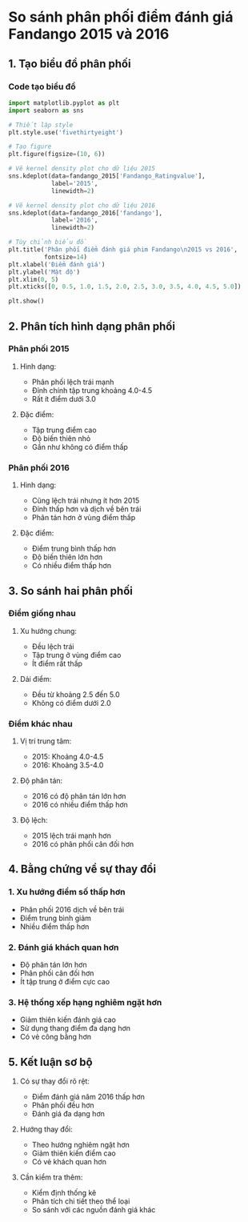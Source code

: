 # So sánh phân phối điểm đánh giá Fandango 2015 và 2016

## 1. Tạo biểu đồ phân phối

### Code tạo biểu đồ
```python
import matplotlib.pyplot as plt
import seaborn as sns

# Thiết lập style
plt.style.use('fivethirtyeight')

# Tạo figure
plt.figure(figsize=(10, 6))

# Vẽ kernel density plot cho dữ liệu 2015
sns.kdeplot(data=fandango_2015['Fandango_Ratingvalue'], 
            label='2015', 
            linewidth=2)

# Vẽ kernel density plot cho dữ liệu 2016
sns.kdeplot(data=fandango_2016['fandango'], 
            label='2016', 
            linewidth=2)

# Tùy chỉnh biểu đồ
plt.title('Phân phối điểm đánh giá phim Fandango\n2015 vs 2016', 
          fontsize=14)
plt.xlabel('Điểm đánh giá')
plt.ylabel('Mật độ')
plt.xlim(0, 5)
plt.xticks([0, 0.5, 1.0, 1.5, 2.0, 2.5, 3.0, 3.5, 4.0, 4.5, 5.0])

plt.show()
```

## 2. Phân tích hình dạng phân phối

### Phân phối 2015
1. Hình dạng:
   - Phân phối lệch trái mạnh
   - Đỉnh chính tập trung khoảng 4.0-4.5
   - Rất ít điểm dưới 3.0

2. Đặc điểm:
   - Tập trung điểm cao
   - Độ biến thiên nhỏ
   - Gần như không có điểm thấp

### Phân phối 2016
1. Hình dạng:
   - Cũng lệch trái nhưng ít hơn 2015
   - Đỉnh thấp hơn và dịch về bên trái
   - Phân tán hơn ở vùng điểm thấp

2. Đặc điểm:
   - Điểm trung bình thấp hơn
   - Độ biến thiên lớn hơn
   - Có nhiều điểm thấp hơn

## 3. So sánh hai phân phối

### Điểm giống nhau
1. Xu hướng chung:
   - Đều lệch trái
   - Tập trung ở vùng điểm cao
   - Ít điểm rất thấp

2. Dải điểm:
   - Đều từ khoảng 2.5 đến 5.0
   - Không có điểm dưới 2.0

### Điểm khác nhau
1. Vị trí trung tâm:
   - 2015: Khoảng 4.0-4.5
   - 2016: Khoảng 3.5-4.0

2. Độ phân tán:
   - 2016 có độ phân tán lớn hơn
   - 2016 có nhiều điểm thấp hơn

3. Độ lệch:
   - 2015 lệch trái mạnh hơn
   - 2016 có phân phối cân đối hơn

## 4. Bằng chứng về sự thay đổi

### 1. Xu hướng điểm số thấp hơn
- Phân phối 2016 dịch về bên trái
- Điểm trung bình giảm
- Nhiều điểm thấp hơn

### 2. Đánh giá khách quan hơn
- Độ phân tán lớn hơn
- Phân phối cân đối hơn
- Ít tập trung ở điểm cực cao

### 3. Hệ thống xếp hạng nghiêm ngặt hơn
- Giảm thiên kiến đánh giá cao
- Sử dụng thang điểm đa dạng hơn
- Có vẻ công bằng hơn

## 5. Kết luận sơ bộ

1. Có sự thay đổi rõ rệt:
   - Điểm đánh giá năm 2016 thấp hơn
   - Phân phối đều hơn
   - Đánh giá đa dạng hơn

2. Hướng thay đổi:
   - Theo hướng nghiêm ngặt hơn
   - Giảm thiên kiến điểm cao
   - Có vẻ khách quan hơn

3. Cần kiểm tra thêm:
   - Kiểm định thống kê
   - Phân tích chi tiết theo thể loại
   - So sánh với các nguồn đánh giá khác